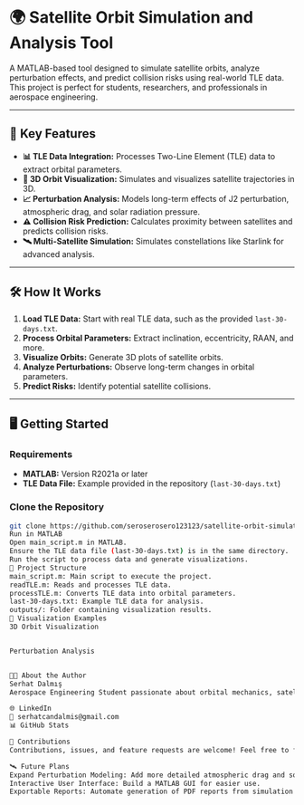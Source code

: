 # 🌍 Satellite Orbit Simulation and Analysis Tool

A MATLAB-based tool designed to simulate satellite orbits, analyze perturbation effects, and predict collision risks using real-world TLE data. This project is perfect for students, researchers, and professionals in aerospace engineering.

---

## 🚀 Key Features

- **📊 TLE Data Integration:** Processes Two-Line Element (TLE) data to extract orbital parameters.
- **🌌 3D Orbit Visualization:** Simulates and visualizes satellite trajectories in 3D.
- **📈 Perturbation Analysis:** Models long-term effects of J2 perturbation, atmospheric drag, and solar radiation pressure.
- **⚠️ Collision Risk Prediction:** Calculates proximity between satellites and predicts collision risks.
- **🛰️ Multi-Satellite Simulation:** Simulates constellations like Starlink for advanced analysis.

---

## 🛠️ How It Works

1. **Load TLE Data:** Start with real TLE data, such as the provided `last-30-days.txt`.
2. **Process Orbital Parameters:** Extract inclination, eccentricity, RAAN, and more.
3. **Visualize Orbits:** Generate 3D plots of satellite orbits.
4. **Analyze Perturbations:** Observe long-term changes in orbital parameters.
5. **Predict Risks:** Identify potential satellite collisions.

---

## 🖥️ Getting Started

### Requirements
- **MATLAB:** Version R2021a or later
- **TLE Data File:** Example provided in the repository (`last-30-days.txt`)

### Clone the Repository
```bash
git clone https://github.com/seroserosero123123/satellite-orbit-simulation.git
Run in MATLAB
Open main_script.m in MATLAB.
Ensure the TLE data file (last-30-days.txt) is in the same directory.
Run the script to process data and generate visualizations.
📂 Project Structure
main_script.m: Main script to execute the project.
readTLE.m: Reads and processes TLE data.
processTLE.m: Converts TLE data into orbital parameters.
last-30-days.txt: Example TLE data for analysis.
outputs/: Folder containing visualization results.
🌌 Visualization Examples
3D Orbit Visualization


Perturbation Analysis


👨‍💻 About the Author
Serhat Dalmış
Aerospace Engineering Student passionate about orbital mechanics, satellite systems, and computational tools for space exploration.

🌐 LinkedIn
📧 serhatcandalmis@gmail.com
📊 GitHub Stats

🤝 Contributions
Contributions, issues, and feature requests are welcome! Feel free to fork this repository or open an issue to suggest improvements.

🛰️ Future Plans
Expand Perturbation Modeling: Add more detailed atmospheric drag and solar radiation effects.
Interactive User Interface: Build a MATLAB GUI for easier use.
Exportable Reports: Automate generation of PDF reports from simulation results.
